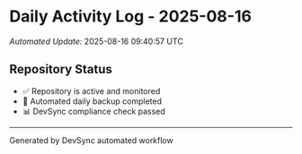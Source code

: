 # Daily Activity Log - 2025-08-16

*Automated Update:* 2025-08-16 09:40:57 UTC

## Repository Status
- ✅ Repository is active and monitored
- 🔄 Automated daily backup completed
- 📊 DevSync compliance check passed

---
Generated by DevSync automated workflow
